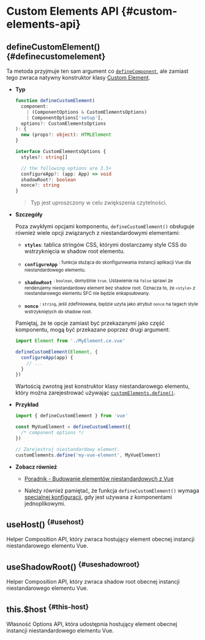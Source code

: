 # Custom Elements API {#custom-elements-api}

## defineCustomElement() {#definecustomelement}

Ta metoda przyjmuje ten sam argument co [`defineComponent`](#definecomponent), ale zamiast tego zwraca natywny konstruktor klasy [Custom Element](https://developer.mozilla.org/en-US/docs/Web/Web_Components/Using_custom_elements).

- **Typ**

  ```ts
  function defineCustomElement(
    component:
      | (ComponentOptions & CustomElementsOptions)
      | ComponentOptions['setup'],
    options?: CustomElementsOptions
  ): {
    new (props?: object): HTMLElement
  }

  interface CustomElementsOptions {
    styles?: string[]

    // the following options are 3.5+
    configureApp?: (app: App) => void
    shadowRoot?: boolean
    nonce?: string
  }
  ```

  > Typ jest uproszczony w celu zwiększenia czytelności.

- **Szczegóły**

  Poza zwykłymi opcjami komponentu, `defineCustomElement()` obsługuje również wiele opcji związanych z niestandardowymi elementami:

  - **`styles`**: tablica stringów CSS, którymi dostarczamy style CSS do wstrzyknięcia w shadow root elementu.

  - **`configureApp`** <sup class="vt-badge" data-text="3.5+"/>: funkcja służąca do skonfigurowania instancji aplikacji Vue dla niestandardowego elementu.

  - **`shadowRoot`** <sup class="vt-badge" data-text="3.5+"/>: `boolean`, domyślnie `true`. Ustawienie na `false` sprawi że renderujemy niestandardowy element bez shadow root. Oznacza to, że `<style>` z niestandarowego elementu SFC nie będzie enkapsułowany.

  - **`nonce`** <sup class="vt-badge" data-text="3.5+"/>: `string`, jeśli zdefiniowana, będzie uzyta jako atrybut `nonce` na tagach style wstrzykniętych do shadow root.

  Pamiętaj, że te opcje zamiast być przekazanymi jako część komponentu, mogą być przekazane poprzez drugi argument:

  ```js
  import Element from './MyElement.ce.vue'

  defineCustomElement(Element, {
    configureApp(app) {
      // ...
    }
  })
  ```

  Wartością zwrotną jest konstruktor klasy niestandarowego elementu, który można zarejestrować używając [`customElements.define()`](https://developer.mozilla.org/en-US/docs/Web/API/CustomElementRegistry/define).

- **Przykład**

  ```js
  import { defineCustomElement } from 'vue'

  const MyVueElement = defineCustomElement({
    /* component options */
  })

  // Zarejestruj niestandardowy element.
  customElements.define('my-vue-element', MyVueElement)
  ```

- **Zobacz również**

  - [Poradnik - Budowanie elementów niestandardowych z Vue](/guide/extras/web-components#building-custom-elements-with-vue)

  - Należy również pamiętać, że funkcja `defineCustomElement()` wymaga [specjalnej konfiguracji](/guide/extras/web-components#sfc-as-custom-element), gdy jest używana z komponentami jednoplikowymi.

## useHost() <sup class="vt-badge" data-text="3.5+"/> {#usehost}

Helper Composition API, który zwraca hostujący element obecnej instancji niestandarowego elementu Vue.

## useShadowRoot() <sup class="vt-badge" data-text="3.5+"/> {#useshadowroot}

Helper Composition API, który zwraca shadow root obecnej instancji niestandarowego elementu Vue.

## this.$host <sup class="vt-badge" data-text="3.5+"/> {#this-host}

Własność Options API, która udostępnia hostujący element obecnej instancji niestandardowego elementu Vue.
